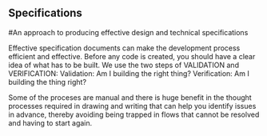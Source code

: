 ## Specifications
#An approach to producing effective design and technical specifications

Effective specification documents can make the development process efficient and effective.
Before any code is created, you should have a clear idea of what has to be built.
We use the two steps of VALIDATION and VERIFICATION: 
Validation: Am I building the right thing?
Verification: Am I building the thing right?

Some of the proceses are manual and there is huge benefit in the thought processes required in drawing and writing that can help you identify issues in advance, thereby avoiding being trapped in flows that cannot be resolved and having to start again.
